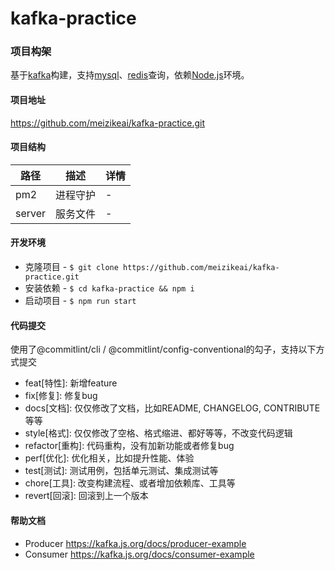 # kafka-practice

### 项目构架

基于[kafka](https://kafka.js.org)构建，支持[mysql](https://www.npmjs.com/package/mysql)、[redis](https://www.npmjs.com/package/redis)查询，依赖[Node.js](https://nodejs.org)环境。

#### 项目地址

https://github.com/meizikeai/kafka-practice.git

#### 项目结构

| 路径   | 描述     | 详情 |
| ------ | -------- | ---- |
| pm2    | 进程守护 | -    |
| server | 服务文件 | -    |

#### 开发环境

  + 克隆项目 - `$ git clone https://github.com/meizikeai/kafka-practice.git`
  + 安装依赖 - `$ cd kafka-practice && npm i`
  + 启动项目 - `$ npm run start`

#### 代码提交

使用了@commitlint/cli / @commitlint/config-conventional的勾子，支持以下方式提交

  + feat[特性]: 新增feature
  + fix[修复]: 修复bug     
  + docs[文档]: 仅仅修改了文档，比如README, CHANGELOG, CONTRIBUTE等等
  + style[格式]: 仅仅修改了空格、格式缩进、都好等等，不改变代码逻辑
  + refactor[重构]: 代码重构，没有加新功能或者修复bug
  + perf[优化]: 优化相关，比如提升性能、体验
  + test[测试]: 测试用例，包括单元测试、集成测试等
  + chore[工具]: 改变构建流程、或者增加依赖库、工具等
  + revert[回滚]: 回滚到上一个版本

#### 帮助文档

  + Producer https://kafka.js.org/docs/producer-example
  + Consumer https://kafka.js.org/docs/consumer-example
